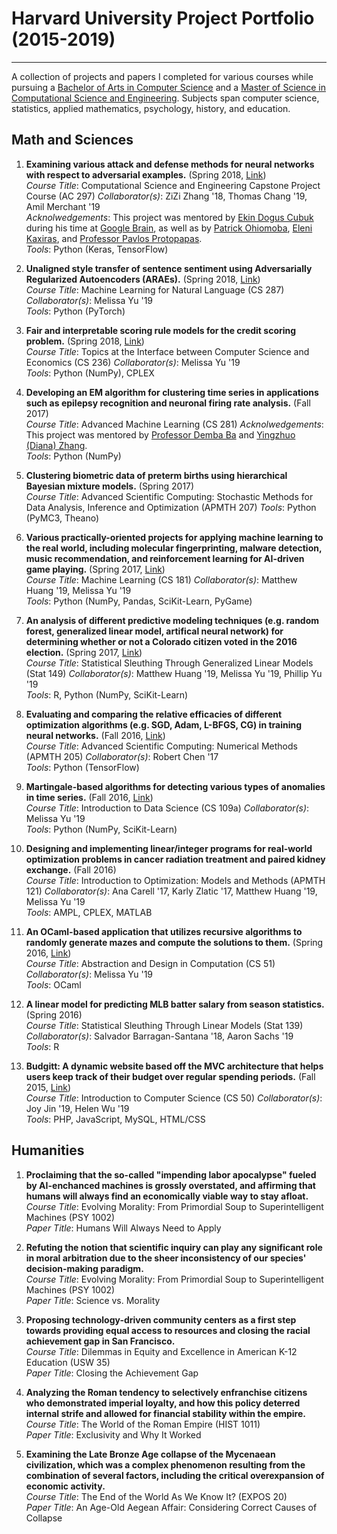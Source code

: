 # Harvard University Project Portfolio (2015-2019)
---
A collection of projects and papers I completed for various courses while pursuing a [Bachelor of Arts in Computer Science](https://www.seas.harvard.edu/programs/computer-science/planning-degrees-courses) and a [Master of Science in Computational Science and Engineering](https://www.seas.harvard.edu/programs/graduate/applied-computation/master-of-science-in-cse).  Subjects span computer science, statistics, applied mathematics, psychology, history, and education.

## Math and Sciences

1. **Examining various attack and defense methods for neural networks with respect to adversarial examples.** (Spring 2018, [Link](https://ziziberry.github.io/ac297r-google/))  
*Course Title*: Computational Science and Engineering Capstone Project Course (AC 297)
*Collaborator(s)*: ZiZi Zhang '18, Thomas Chang '19, Amil Merchant '19  
*Acknolwedgements*: This project was mentored by [Ekin Dogus Cubuk](https://scholar.google.com/citations?user=Mu_8iOEAAAAJ&hl=en) during his time at [Google Brain](https://ai.google/research/teams/brain), as well as by [Patrick Ohiomoba](https://www.zobreus.com/team/patrickohiomoba/), [Eleni Kaxiras](https://www.seas.harvard.edu/computing-office/people), and [Professor Pavlos Protopapas](https://iacs.seas.harvard.edu/people/pavlos-protopapas).  
*Tools*: Python (Keras, TensorFlow)  

2. **Unaligned style transfer of sentence sentiment using Adversarially Regularized Autoencoders (ARAEs).** (Spring 2018, [Link](https://github.com/melissayu01/CS287r/tree/master/final_project))  
*Course Title*: Machine Learning for Natural Language (CS 287)
*Collaborator(s)*: Melissa Yu '19  
*Tools*: Python (PyTorch)  

3. **Fair and interpretable scoring rule models for the credit scoring problem.** (Spring 2018, [Link](https://github.com/melissayu01/CS236-final))  
*Course Title*: Topics at the Interface between Computer Science and Economics (CS 236)
*Collaborator(s)*: Melissa Yu '19  
*Tools*: Python (NumPy), CPLEX  

4. **Developing an EM algorithm for clustering time series in applications such as epilepsy recognition and neuronal firing rate analysis.** (Fall 2017)  
*Course Title*: Advanced Machine Learning (CS 281)
*Acknolwedgements*: This project was mentored by [Professor Demba Ba](http://demba-ba.org/) and [Yingzhuo (Diana) Zhang](https://crisp.seas.harvard.edu/people/yingzhuo-diana-zhang).  
*Tools*: Python (NumPy)  

5. **Clustering biometric data of preterm births using hierarchical Bayesian mixture models.** (Spring 2017)  
*Course Title*: Advanced Scientific Computing: Stochastic Methods for Data Analysis, Inference and Optimization (APMTH 207)
*Tools*: Python (PyMC3, Theano)  

6. **Various practically-oriented projects for applying machine learning to the real world, including molecular fingerprinting, malware detection, music recommendation, and reinforcement learning for AI-driven game playing.** (Spring 2017, [Link](https://github.com/matthewhuang97/cs181_practicals))  
*Course Title*: Machine Learning (CS 181)
*Collaborator(s)*: Matthew Huang '19, Melissa Yu '19  
*Tools*: Python (NumPy, Pandas, SciKit-Learn, PyGame)  

7. **An analysis of different predictive modeling techniques (e.g. random forest, generalized linear model, artifical neural network) for determining whether or not a Colorado citizen voted in the 2016 election.** (Spring 2017, [Link](https://github.com/phillipyu/149final))  
*Course Title*: Statistical Sleuthing Through Generalized Linear Models (Stat 149)
*Collaborator(s)*: Matthew Huang '19, Melissa Yu '19, Phillip Yu '19  
*Tools*: R, Python (NumPy, SciKit-Learn)  

8. **Evaluating and comparing the relative efficacies of different optimization algorithms (e.g. SGD, Adam, L-BFGS, CG) in training neural networks.** (Fall 2016, [Link](https://github.com/robertsychen/AM205_Deep_Learning_Optimizers))  
*Course Title*: Advanced Scientific Computing: Numerical Methods (APMTH 205)
*Collaborator(s)*: Robert Chen '17  
*Tools*: Python (TensorFlow)  

9. **Martingale-based algorithms for detecting various types of anomalies in time series.** (Fall 2016, [Link](https://github.com/al5250/cs109a_project))  
*Course Title*: Introduction to Data Science (CS 109a)
*Collaborator(s)*: Melissa Yu '19  
*Tools*: Python (NumPy, SciKit-Learn)  

10. **Designing and implementing linear/integer programs for real-world optimization problems in cancer radiation treatment and paired kidney exchange.** (Fall 2016)  
*Course Title*: Introduction to Optimization: Models and Methods (APMTH 121)
*Collaborator(s)*: Ana Carell '17, Karly Zlatic '17, Matthew Huang '19, Melissa Yu '19  
*Tools*: AMPL, CPLEX, MATLAB  

11. **An OCaml-based application that utilizes recursive algorithms to randomly generate mazes and compute the solutions to them.** (Spring 2016, [Link](https://github.com/al5250/the-o-maze-ing-caml))  
*Course Title*: Abstraction and Design in Computation (CS 51)
*Collaborator(s)*: Melissa Yu '19  
*Tools*: OCaml  

12. **A linear model for predicting MLB batter salary from season statistics.** (Spring 2016)  
*Course Title*: Statistical Sleuthing Through Linear Models (Stat 139)
*Collaborator(s)*: Salvador Barragan-Santana '18, Aaron Sachs '19  
*Tools*: R  

13. **Budgitt: A dynamic website based off the MVC architecture that helps users keep track of their budget over regular spending periods.** (Fall 2015, [Link](https://github.com/al5250/budgitt))  
*Course Title*: Introduction to Computer Science (CS 50)
*Collaborator(s)*: Joy Jin '19, Helen Wu '19  
*Tools*: PHP, JavaScript, MySQL, HTML/CSS  

## Humanities

1. **Proclaiming that the so-called "impending labor apocalypse" fueled by AI-enchanced machines is grossly overstated, and affirming that humans will always find an economically viable way to stay afloat.**  
*Course Title*: Evolving Morality: From Primordial Soup to Superintelligent Machines (PSY 1002)  
*Paper Title*: Humans Will Always Need to Apply  

2. **Refuting the notion that scientific inquiry can play any significant role in moral arbitration due to the sheer inconsistency of our species' decision-making paradigm.**  
*Course Title*: Evolving Morality: From Primordial Soup to Superintelligent Machines (PSY 1002)  
*Paper Title*: Science vs. Morality  

3. **Proposing technology-driven community centers as a first step towards providing equal access to resources and closing the racial achievement gap in San Francisco.**  
*Course Title*: Dilemmas in Equity and Excellence in American K-12 Education (USW 35)  
*Paper Title*: Closing the Achievement Gap  

4. **Analyzing the Roman tendency to selectively enfranchise citizens who demonstrated imperial loyalty, and how this policy deterred internal strife and allowed for financial stability within the empire.**  
*Course Title*: The World of the Roman Empire (HIST 1011)  
*Paper Title*: Exclusivity and Why It Worked  

5. **Examining the Late Bronze Age collapse of the Mycenaean civilization, which was a complex phenomenon resulting from the combination of several factors, including the critical overexpansion of economic activity.**  
*Course Title*: The End of the World As We Know It? (EXPOS 20)  
*Paper Title*: An Age-Old Aegean Affair: Considering Correct Causes of Collapse  

